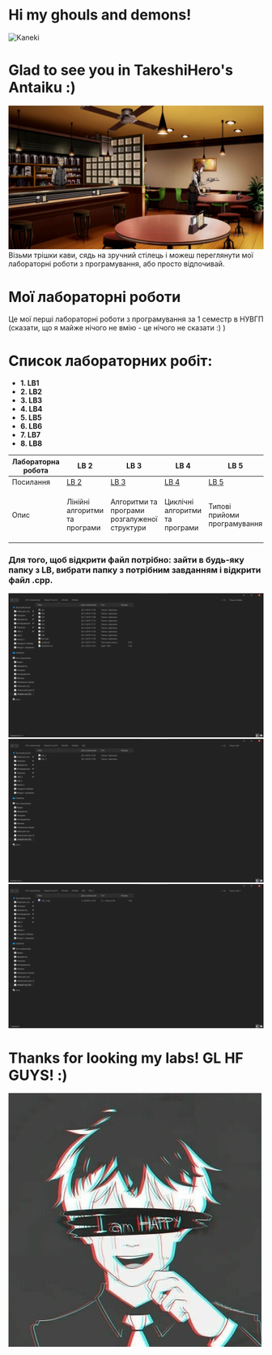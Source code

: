 # Hi my ghouls and demons! 
![Kaneki](https://data.whicdn.com/images/233922490/original.gif)
# Glad to see you in TakeshiHero's Antaiku :)
![Anteiku](https://raw.githubusercontent.com/TakeshiHero/Anteiku/master/My%20logo/Anteiku.jpg)
Візьми трішки кави, сядь на зручний стілець і можеш переглянути мої лабораторні роботи з програмування, або просто відпочивай.
# Мої лабораторні роботи
Це мої перші лабораторні роботи з програмування за 1 семестр в НУВГП (сказати, що я майже нічого не вмію - це нічого не сказати :) )
# Список лабораторних робіт:
* **1. LB1**
* **2. LB2**
* **3. LB3**
* **4. LB4**
* **5. LB5**
* **6. LB6**
* **7. LB7**
* **8. LB8**

| Лабораторна робота  | LB 2  | LB 3  | LB 4  | LB 5  | LB 6  | LB 7  | LB 8  |
|---------------------|------ |-------|-------|-------|-------|-------|-------|
| Посилання           | [LB 2](https://github.com/TakeshiHero/Anteiku/tree/master/LB2)  | [LB 3](https://github.com/TakeshiHero/Anteiku/tree/master/LB3)  | [LB 4](https://github.com/TakeshiHero/Anteiku/tree/master/LB4)  | [LB 5](https://github.com/TakeshiHero/Anteiku/tree/master/LB5)   | [LB 6](https://github.com/TakeshiHero/Anteiku/tree/master/LB6) | [LB 7](https://github.com/TakeshiHero/Anteiku/tree/master/LB7)  | [LB 8](https://github.com/TakeshiHero/Anteiku/tree/master/LB8) |
| Опис                |  Лінійні алгоритми та програми | Алгоритми та програми розгалуженої структури  | Циклічні алгоритми та програми  | Типові прийоми програмування | Програмування ітераційних циклічних обчислю-вальних процесів | Одновимірні масиви | Багатовимірні масиви |
### Для того, щоб відкрити файл потрібно: зайти в будь-яку папку з LB, вибрати папку з потрібним завданням і відкрити файл .cpp.
![1](https://raw.githubusercontent.com/TakeshiHero/Anteiku/master/My%20logo/1.png)
![2](https://raw.githubusercontent.com/TakeshiHero/Anteiku/master/My%20logo/2.png)
![3](https://raw.githubusercontent.com/TakeshiHero/Anteiku/master/My%20logo/3.png)
# Thanks for looking my labs! GL HF GUYS! :)
![logo](https://raw.githubusercontent.com/TakeshiHero/Anteiku/master/My%20logo/Logo.jpg)
